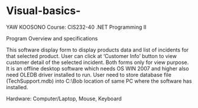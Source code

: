 # Visual-basics-
YAW KOOSONO
Course: CIS232-40 .NET Programming II

Program Overview and specifications

This software display form to display products data and list of incidents for that selected 
product. User can click at ‘Customer Info’ button to view customer detail of the selected 
incident. Both forms only for view purpose.
It is an offline desktop software which needs OS WIN 2007 and higher also need OLEDB driver 
installed to run.
User need to store database file (TechSupport.mdb) into C:\Bob location of same PC where the 
software has installed.


Hardware: Computer/Laptop, Mouse, Keyboard


